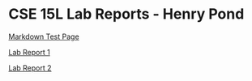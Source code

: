 # CSE 15L Lab Reports - Henry Pond

[Markdown Test Page](https://hpond1458.github.io/cse15l-lab-reports/markdowntest.html)

[Lab Report 1](https://hpond1458.github.io/cse15l-lab-reports/labreport1.html)

[Lab Report 2](https://hpond1458.github.io/cse15l-lab-reports/labreport2.html)
